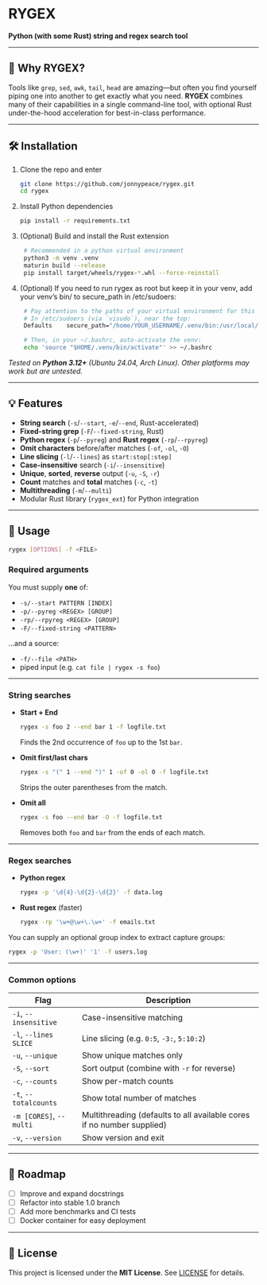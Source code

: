 # RYGEX

**Python (with some Rust) string and regex search tool**

---

## 🚀 Why RYGEX?

Tools like `grep`, `sed`, `awk`, `tail`, `head` are amazing—but often you find yourself piping one into another to get exactly what you need. **RYGEX** combines many of their capabilities in a single command-line tool, with optional Rust under-the-hood acceleration for best-in-class performance.

---

## 🛠️ Installation

1. Clone the repo and enter
   ```bash
   git clone https://github.com/jonnypeace/rygex.git
   cd rygex
   ```
2. Install Python dependencies  
   ```bash
   pip install -r requirements.txt
   ```
3. (Optional) Build and install the Rust extension  
   ```bash
    # Recommended in a python virtual environment
    python3 -m venv .venv
    maturin build --release
    pip install target/wheels/rygex-*.whl --force-reinstall
   ```
4. (Optional) If you need to run rygex as root but keep it in your venv, add your venv’s bin/ to secure_path in /etc/sudoers:  
   ```bash
    # Pay attention to the paths of your virtual environment for this bit....
    # In /etc/sudoers (via `visudo`), near the top:
    Defaults    secure_path="/home/YOUR_USERNAME/.venv/bin:/usr/local/sbin:…"

    # Then, in your ~/.bashrc, auto-activate the venv:
    echo 'source "$HOME/.venv/bin/activate"' >> ~/.bashrc
   ```

_Tested on **Python 3.12+** (Ubuntu 24.04, Arch Linux). Other platforms may work but are untested._

---

## 💡 Features

- **String search** (`-s`/`--start`, `-e`/`--end`, Rust-accelerated)  
- **Fixed-string grep** (`-F`/`--fixed-string`, Rust)  
- **Python regex** (`-p`/`--pyreg`) and **Rust regex** (`-rp`/`--rpyreg`)  
- **Omit characters** before/after matches (`-of`, `-ol`, `-O`)  
- **Line slicing** (`-l`/`--lines`) as `start:stop[:step]`  
- **Case-insensitive** search (`-i`/`--insensitive`)  
- **Unique**, **sorted**, **reverse** output (`-u`, `-S`, `-r`)  
- **Count** matches and **total** matches (`-c`, `-t`)  
- **Multithreading** (`-m`/`--multi`)  
- Modular Rust library (`rygex_ext`) for Python integration

---

## 📝 Usage

```bash
rygex [OPTIONS] -f <FILE>
```

### Required arguments  
You must supply **one** of:
- `-s/--start PATTERN [INDEX]`
- `-p/--pyreg <REGEX> [GROUP]`
- `-rp/--rpyreg <REGEX> [GROUP]`
- `-F/--fixed-string <PATTERN>`

…and a source:
- `-f/--file <PATH>`
- piped input (e.g. `cat file | rygex -s foo`)

---

### String searches

- **Start + End**  
  ```bash
  rygex -s foo 2 --end bar 1 -f logfile.txt
  ```
  Finds the 2nd occurrence of `foo` up to the 1st `bar`.

- **Omit first/last chars**  
  ```bash
  rygex -s "(" 1 --end ")" 1 -of 0 -ol 0 -f logfile.txt
  ```
  Strips the outer parentheses from the match.

- **Omit all**  
  ```bash
  rygex -s foo --end bar -O -f logfile.txt
  ```
  Removes both `foo` and `bar` from the ends of each match.

---

### Regex searches

- **Python regex**  
  ```bash
  rygex -p '\d{4}-\d{2}-\d{2}' -f data.log
  ```
- **Rust regex** (faster)  
  ```bash
  rygex -rp '\w+@\w+\.\w+' -f emails.txt
  ```

You can supply an optional group index to extract capture groups:
```bash
rygex -p 'User: (\w+)' '1' -f users.log
```

---

### Common options

| Flag                      | Description                                                                              |
|---------------------------|------------------------------------------------------------------------------------------|
| `-i`, `--insensitive`     | Case-insensitive matching                                                               |
| `-l`, `--lines SLICE`     | Line slicing (e.g. `0:5`, `-3:`, `5:10:2`)                                               |
| `-u`, `--unique`          | Show unique matches only                                                                 |
| `-S`, `--sort`            | Sort output (combine with `-r` for reverse)                                              |
| `-c`, `--counts`          | Show per-match counts                                                                    |
| `-t`, `--totalcounts`     | Show total number of matches                                                             |
| `-m [CORES]`, `--multi`   | Multithreading (defaults to all available cores if no number supplied)                   |
| `-v`, `--version`         | Show version and exit                                                                    |

---

## 🔧 Roadmap

- [ ] Improve and expand docstrings  
- [ ] Refactor into stable 1.0 branch  
- [ ] Add more benchmarks and CI tests  
- [ ] Docker container for easy deployment  

---

## 📄 License

This project is licensed under the **MIT License**. See [LICENSE](LICENSE) for details.
